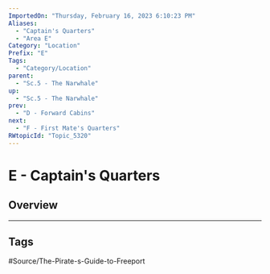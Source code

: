 ```yaml
---
ImportedOn: "Thursday, February 16, 2023 6:10:23 PM"
Aliases:
  - "Captain's Quarters"
  - "Area E"
Category: "Location"
Prefix: "E"
Tags:
  - "Category/Location"
parent:
  - "Sc.5 - The Narwhale"
up:
  - "Sc.5 - The Narwhale"
prev:
  - "D - Forward Cabins"
next:
  - "F - First Mate's Quarters"
RWtopicId: "Topic_5320"
---
```

# E - Captain's Quarters
## Overview

---
## Tags
#Source/The-Pirate-s-Guide-to-Freeport

